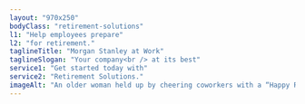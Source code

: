 ```yaml
---
layout: "970x250"
bodyClass: "retirement-solutions"
l1: "Help employees prepare"
l2: "for retirement."
taglineTitle: "Morgan Stanley at Work"
taglineSlogan: "Your company<br /> at its best"
service1: "Get started today with"
service2: "Retirement Solutions."
imageAlt: "An older woman held up by cheering coworkers with a “Happy Retirement” banner and confetti in the background."
---
```

